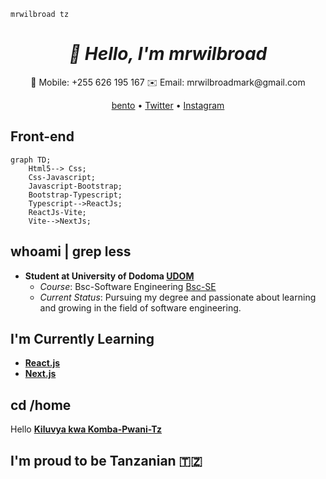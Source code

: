 ```mrwilbroad-tz
mrwilbroad tz
```
<h1 align="center">
  <i>👋 Hello, I'm mrwilbroad</i>
</h1>
<p align="center">
  📱 Mobile: +255 626 195 167
  ✉️ Email: mrwilbroadmark@gmail.com
</p>
<p align="center">
  <a href="https://bento.me/mrwilbroad">bento</a> •
  <a href="https://twitter.com/mrwilbroad">Twitter</a> •
  <a href="https://www.instagram.com/mrwilbroad/">Instagram</a>
</p>


## Front-end
```mermaid
graph TD;
    Html5--> Css;
    Css-Javascript;
    Javascript-Bootstrap;
    Bootstrap-Typescript;
    Typescript-->ReactJs;
    ReactJs-Vite;
    Vite-->NextJs;
```


## whoami | grep less
- **Student at University of Dodoma [UDOM](https://www.udom.ac.tz/)**
  - *Course*: Bsc-Software Engineering [Bsc-SE](https://www.udom.ac.tz/programme/view?id=VDBSclBRPT0=)
  - *Current Status*: Pursuing my degree and passionate about learning and growing in the field of software engineering.

## I'm Currently Learning
- **[React.js](https://reactjs.org/)**
- **[Next.js](https://nextjs.org/)**

## cd /home
Hello **[Kiluvya kwa Komba-Pwani-Tz](https://www.google.com/maps/search/kiluvya+kwa+komba/@-6.7906983,39.0121642,16z/data=!3m1!4b1?hl=en-tz&entry=ttu)**

## I'm proud to be Tanzanian 🇹🇿
